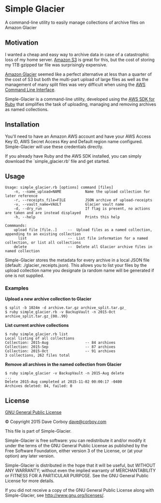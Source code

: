 # Simple Glacier

A command-line utility to easily manage collections of archive files on Amazon Glacier

## Motivation

I wanted a cheap and easy way to archive data in case of a catastrophic loss of my home server. [Amazon S3](https://aws.amazon.com/s3/) is great for this, but the cost of storing my 1TB gzipped tar file was surprisingly expensive.

[Amazon Glacier](https://aws.amazon.com/glacier/) seemed like a perfect alternative at less than a quarter of the cost of S3 but both the multi-part upload of large files as well as the management of many split files was very difficult when using the [AWS Command Line Interface](https://aws.amazon.com/cli/).

Simple-Glacier is a command-line utility, developed using the [AWS SDK for Ruby](http://docs.aws.amazon.com/sdkforruby/api/index.html) that simplifies the task of uploading, managing and removing archives as named collections.

## Installation

You'll need to have an Amazon AWS account and have your AWS Access Key ID, AWS Secret Access Key and Default region name configured. Simple-Glacier will use these credentials directly.

If you already have Ruby and the AWS SDK installed, you can simply download the `simple_glacier.rb' file and get started.

## Usage

```
Usage: simple_glacier.rb [options] command [files]
    -n, --name_upload=NAME           Name the upload collection for later reference
    -r, --receipts_file=FILE         JSON archive of upload-receipts
    -v, --vault_name=VAULT           Glacier vault name
    -d, --dry_run                    If flag is present, no actions are taken and are instead displayed
    -h, --help                       Prints this help

Commmands:
    upload file [file..]     --  Upload files as a named collection, appending to an existing collection
      list                   --  List file information for a named collection, or list all collections
    delete                   --  Delete all Glacier archive files in named collection
```

Simple-Glacier stores the metadata for every archive in a local JSON file (default: ./glacier_receipts.json). This allows you to list your files by the upload collection name you designate (a random name will be generated if one is not supplied.

### Examples

**Upload a new archive collection to Glacier**
```
$ split -b 1024m -d archive.tar.gz archive_split.tar.gz_
$ ruby simple_glacier.rb -v BackupVault -n 2015-Oct archive_split.tar.gz_{00..99}
```

**List current archive collections**
```
$ ruby simple_glacier.rb list
Local listing of all collections
Collection: 2015-Aug                 -- 84 archives
Collection: 2015-Sep                 -- 87 archives
Collection: 2015-Oct                 -- 91 archives
3 collections, 262 files total
```

**Remove all archives in the named collection from Glacier**
```
$ ruby simple_glacier -v BackupVault -n 2015-Aug delete
...
Delete 2015-Aug completed at 2015-11-02 00:00:17 -0400
Archives deleted: 84, failed: 0
```

## License

[GNU General Public License](http://www.gnu.org/licenses/)

&copy; Copyright 2015 Dave Corboy <dave@corboy.com>

This file is part of Simple-Glacier.

Simple-Glacier is free software: you can redistribute it and/or modify
it under the terms of the GNU General Public License as published by
the Free Software Foundation, either version 3 of the License, or
(at your option) any later version.

Simple-Glacier is distributed in the hope that it will be useful,
but WITHOUT ANY WARRANTY; without even the implied warranty of
MERCHANTABILITY or FITNESS FOR A PARTICULAR PURPOSE.  See the
GNU General Public License for more details.

If you did not receive a copy of the GNU General Public License
along with Simple-Glacier, see <http://www.gnu.org/licenses/>.